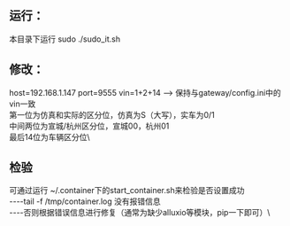 运行：
----
本目录下运行 sudo ./sudo_it.sh

修改：
----
host=192.168.1.147
port=9555
vin=1+2+14  --> 保持与gateway/config.ini中的vin一致\
	    第一位为仿真和实际的区分位，仿真为S（大写），实车为0/1\
	    中间两位为宣城/杭州区分位，宣城00，杭州01\
	    最后14位为车辆区分位\

检验
----
可通过运行 ~/.container下的start_container.sh来检验是否设置成功\
	----tail -f /tmp/container.log 没有报错信息\
	----否则根据错误信息进行修复（通常为缺少alluxio等模块，pip一下即可）\
